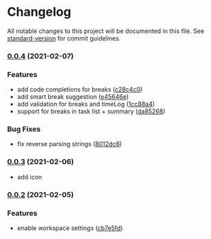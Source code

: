 # Changelog

All notable changes to this project will be documented in this file. See [standard-version](https://github.com/conventional-changelog/standard-version) for commit guidelines.

### [0.0.4](https://github.com/1nVitr0/plugin-vscode-daily-timelog/compare/v0.0.3...v0.0.4) (2021-02-07)


### Features

* add code completions for breaks ([c28c4c0](https://github.com/1nVitr0/plugin-vscode-daily-timelog/commit/c28c4c0bc2c2a017875d46c1dfe8e5b01a55df4a))
* add smart break suggestion ([e45646e](https://github.com/1nVitr0/plugin-vscode-daily-timelog/commit/e45646e028aac7fc9b570e1d225c4858bdd5f2dd))
* add validation for breaks and timeLog ([1cc88a4](https://github.com/1nVitr0/plugin-vscode-daily-timelog/commit/1cc88a44e82275b5cfd2b13deba8631485064a4d))
* support for breaks in task list + summary ([da85268](https://github.com/1nVitr0/plugin-vscode-daily-timelog/commit/da85268ad5d298625289144e4f3e7b5c29df4de4))


### Bug Fixes

* fix reverse parsing strings ([8012dc6](https://github.com/1nVitr0/plugin-vscode-daily-timelog/commit/8012dc680da8584876c7b3ce62392cab0c511d7e))

### [0.0.3](https://github.com/1nVitr0/plugin-vscode-daily-timelog/compare/v0.0.2...v0.0.3) (2021-02-06)

* add icon

### [0.0.2](https://github.com/1nVitr0/plugin-vscode-daily-timelog/compare/v0.0.1...v0.0.2) (2021-02-05)

### Features

* enable workspace settings ([cb7e5fd](https://github.com/1nVitr0/plugin-vscode-daily-timelog/commit/cb7e5fd499bf72a83ab427ae442c7dbcf21678da))
